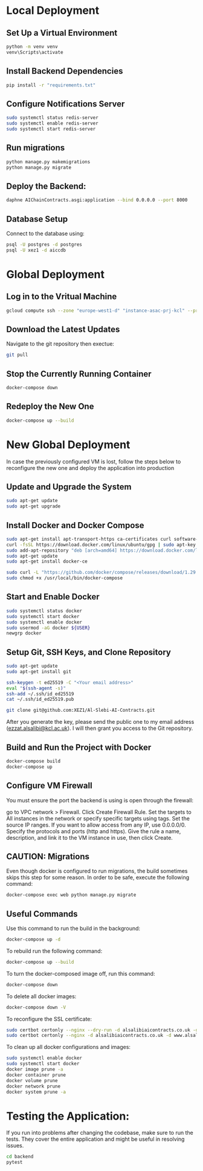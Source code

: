 # Local Deployment

## Set Up a Virtual Environment
```bash
python -m venv venv
venv\Scripts\activate
```

## Install Backend Dependencies
```bash
pip install -r "requirements.txt"
```

## Configure Notifications Server
```bash
sudo systemctl status redis-server
sudo systemctl enable redis-server
sudo systemctl start redis-server
```

## Run migrations
```bash
python manage.py makemigrations
python manage.py migrate
```

## Deploy the Backend:
```bash
daphne AIChainContracts.asgi:application --bind 0.0.0.0 --port 8000
```

## Database Setup
Connect to the database using:
```bash
psql -U postgres -d postgres
psql -U xez1 -d aiccdb
```

# Global Deployment

## Log in to the Vritual Machine
```bash
gcloud compute ssh --zone "europe-west1-d" "instance-asac-prj-kcl" --project "asac-pjr-at-kcl"
```

## Download the Latest Updates
Navigate to the git repository then exectue:
```bash
git pull
```

## Stop the Currently Running Container
```bash
docker-compose down
```

## Redeploy the New One
```bash
docker-compose up --build
```

# New Global Deployment

In case the previously configured VM is lost, follow the steps below to reconfigure the new one and deploy the application into production

## Update and Upgrade the System
```bash
sudo apt-get update
sudo apt-get upgrade
```

## Install Docker and Docker Compose
```bash
sudo apt-get install apt-transport-https ca-certificates curl software-properties-common
curl -fsSL https://download.docker.com/linux/ubuntu/gpg | sudo apt-key add -
sudo add-apt-repository "deb [arch=amd64] https://download.docker.com/linux/ubuntu $(lsb_release -cs) stable"
sudo apt-get update
sudo apt-get install docker-ce

sudo curl -L "https://github.com/docker/compose/releases/download/1.29.2/docker-compose-$(uname -s)-$(uname -m)" -o /usr/local/bin/docker-compose
sudo chmod +x /usr/local/bin/docker-compose
```

## Start and Enable Docker
```bash
sudo systemctl status docker
sudo systemctl start docker
sudo systemctl enable docker
sudo usermod -aG docker ${USER}
newgrp docker
```

## Setup Git, SSH Keys, and Clone Repository
```bash
sudo apt-get update
sudo apt-get install git

ssh-keygen -t ed25519 -C "<Your email address>"
eval "$(ssh-agent -s)"
ssh-add ~/.ssh/id_ed25519
cat ~/.ssh/id_ed25519.pub

git clone git@github.com:XEZ1/Al-Slebi-AI-Contracts.git
```

After you generate the key, please send the public one to my email address (ezzat.alsalibi@kcl.ac.uk). I will then grant you access to the Git repository.

## Build and Run the Project with Docker
```bash
docker-compose build
docker-compose up
```

## Configure VM Firewall

You must ensure the port the backend is using is open through the firewall:

go to VPC network > Firewall.
Click Create Firewall Rule.
Set the targets to All instances in the network or specify specific targets using tags.
Set the source IP ranges. If you want to allow access from any IP, use 0.0.0.0/0.
Specify the protocols and ports (http and https).
Give the rule a name, description, and link it to the VM instance in use, then click Create.

## CAUTION: Migrations
Even though docker is configured to run migrations, the build sometimes skips this step for some reason. In order to be safe, execute the following command:
```bash
docker-compose exec web python manage.py migrate
```

## Useful Commands

Use this command to run the build in the background:
```bash
docker-compose up -d
```
To rebuild run the following command:
```bash
docker-compose up --build 
```
To turn the docker-composed image off, run this command: 
```bash
docker-compose down
```
To delete all docker images:
```bash
docker-compose down -V
```
To reconfigure the SSL certificate:
```bash
sudo certbot certonly --nginx --dry-run -d alsalibiaicontracts.co.uk -d www.alsalibiaicontracts.co.uk
sudo certbot certonly --nginx -d alsalibiaicontracts.co.uk -d www.alsalibiaicontracts.co.uk
```
To clean up all docker configurations and images:
```bash
sudo systemctl enable docker
sudo systemctl start docker
docker image prune -a
docker container prune
docker volume prune
docker network prune
docker system prune -a
```

# Testing the Application:

If you run into problems after changing the codebase, make sure to run the tests. They cover the entire application and might be useful in resolving issues.
```bash
cd backend
pytest
```
